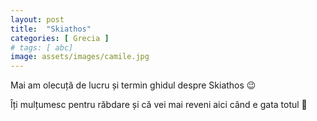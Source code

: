 ```yaml
---
layout: post
title:  "Skiathos"
categories: [ Grecia ]
# tags: [ abc]
image: assets/images/camile.jpg
---
```


Mai am olecuță de lucru și termin ghidul despre Skiathos 😉

Îți mulțumesc pentru răbdare și că vei mai reveni aici când e gata totul 💙
